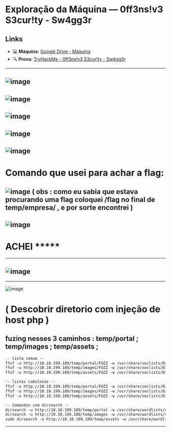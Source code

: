 # Exploração da Máquina — 0ff3ns!v3 S3cur!ty - Sw4gg3r

## Links

- 💻 **Máquina:** [Google Drive - Máquina](https://drive.google.com/file/d/1XsuWUulDDdktnV6fpPgRIH172iASvVmz/view)
- 🔍 **Prova:** [TryHackMe - 0ff3ns!v3 S3cur!ty - Sw4gg3r](https://tryhackme.com/room/0ff3nsv3s3curtysw4gg3r)

---

![image](https://github.com/user-attachments/assets/5c2252f8-9c2d-436f-867e-3e97c8ebd7e5)
-----
![image](https://github.com/user-attachments/assets/00ec9858-12dd-45c2-88b2-5a86941257c5)
-----
![image](https://github.com/user-attachments/assets/145be49f-c64a-4ac9-8b22-a42d17fd7f71)
---- 
![image](https://github.com/user-attachments/assets/a3740925-1162-44ae-966a-1cb367c804f6)
----
![image](https://github.com/user-attachments/assets/d4cbd408-a1c8-4895-b84d-ced9aa3da559)
----
# Comando que usei para achar a flag: 
![image](https://github.com/user-attachments/assets/e818b708-9326-4833-a362-35cf34412b93)
( obs : como eu sabia que estava procurando uma flag coloquei /flag no final de temp/empresa/ , e por sorte encontrei )
---
![image](https://github.com/user-attachments/assets/591bacc9-22ca-49ff-aff3-92635004abb1)
----
# ACHEI *****
----
![image](https://github.com/user-attachments/assets/072244d4-a25d-4080-b8f7-f0f120db4b9f)
----

----
![image](https://github.com/user-attachments/assets/75263af5-e1fe-43d5-be37-d0c1a566ef4f)
# ( Descobrir diretorio com injeção de host php )
## fuzing nesses 3 caminhos : temp/portal ; temp/images ; temp/assets ;
```.txt
-- lista comum -- 
ffuf -u http://10.10.199.189/temp/portal/FUZZ -w /usr/share/seclists/Discovery/Web-Content/common.txt -e .html,.php,.jpg,.js,.css
ffuf -u http://10.10.199.189/temp/images/FUZZ -w /usr/share/seclists/Discovery/Web-Content/common.txt -e .html,.php,.jpg,.js,.css
ffuf -u http://10.10.199.189/temp/assets/FUZZ -w /usr/share/seclists/Discovery/Web-Content/common.txt -e .html,.php,.jpg,.js,.css

-- listas cabulosas --
ffuf -u http://10.10.199.189/temp/portal/FUZZ -w /usr/share/seclists/Discovery/Web-Content/raft-large-directories.txt -e .html,.php,.jpg,.js,.css
ffuf -u http://10.10.199.189/temp/images/FUZZ -w /usr/share/seclists/Discovery/Web-Content/raft-large-files.txt -e .html,.php,.jpg,.js,.css
ffuf -u http://10.10.199.189/temp/assets/FUZZ -w /usr/share/seclists/Discovery/Web-Content/raft-large-files.txt -e .html,.php,.jpg,.js,.css

-- Comandos com dirsearch --
dirsearch -u http://10.10.199.189/temp/portal -w /usr/share/wordlists/seclists/Discovery/Web-Content/directory-list-2.3-medium.txt -r -e php -t 50
dirsearch -u http://10.10.199.189/temp/images -w /usr/share/wordlists/seclists/Discovery/Web-Content/directory-list-2.3-medium.txt -r -e php -t 50
sudo dirsearch -u http://10.10.199.189/temp/assets -w /usr/share/wordlists/seclists/Discovery/Web-Content/directory-list-2.3-medium.txt -r -e php -t 50


 ```
----



